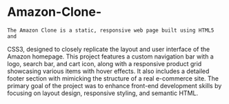 # Amazon-Clone-

    The Amazon Clone is a static, responsive web page built using HTML5 and
 CSS3, designed to closely replicate the layout and user interface of the
 Amazon homepage. This project features a custom navigation bar with a
 logo, search bar, and cart icon, along with a responsive product grid
 showcasing various items with hover effects. It also includes a detailed
 footer section with mimicking the structure of a real e-commerce site. The
 primary goal of the project was to enhance front-end development skills by
 focusing on layout design, responsive styling, and semantic HTML.
